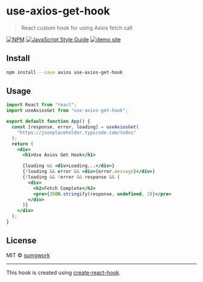 # use-axios-get-hook

> React custom hook for using Axios fetch call

[![NPM](https://img.shields.io/npm/v/@sgovil/use-axios-get-hook)](https://www.npmjs.com/package/use-axios-get-hook)
[![JavaScript Style Guide](https://img.shields.io/badge/code_style-standard-brightgreen.svg)](https://standardjs.com)
[![demo site](https://img.shields.io/badge/demo-site-green)](https://sumgwork.github.io/use-axios-get-hook/)

## Install

```bash
npm install --save axios use-axios-get-hook
```

## Usage

```jsx
import React from "react";
import useAxiosGet from "use-axios-get-hook";

export default function App() {
  const [response, error, loading] = useAxiosGet(
    "https://jsonplaceholder.typicode.com/todos"
  );
  return (
    <div>
      <h1>Use Axios Get Hook</h1>

      {loading && <div>Loading...</div>}
      {!loading && error && <div>{error.message}</div>}
      {!loading && !error && response && (
        <div>
          <h2>Fetch Complete</h2>
          <pre>{JSON.stringify(response, undefined, 2)}</pre>
        </div>
      )}
    </div>
  );
}
```

## License

MIT © [sumgwork](https://github.com/sumgwork)

---

This hook is created using [create-react-hook](https://github.com/hermanya/create-react-hook).

